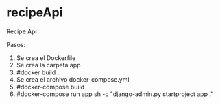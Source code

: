 # recipeApi
Recipe Api

Pasos:
1. Se crea el Dockerfile
2. Se crea la carpeta app
3. #docker build .
4. Se crea el archivo docker-compose.yml
5. #docker-compose build
6. #docker-compose run app sh -c "django-admin.py startproject app ."
  
